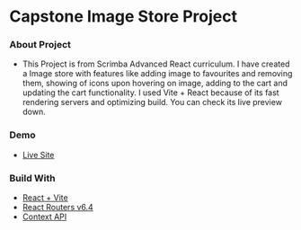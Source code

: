 # Capstone Image Store Project
### About Project
  - This Project is from Scrimba Advanced React curriculum. I have created a Image store with features like adding image to favourites and removing them, showing
  of icons upon hovering on image, adding to the cart and updating the cart functionality. I used Vite + React because of its fast rendering servers and 
  optimizing build. You can check its live preview down. 

### Demo

- [Live Site](https://imagestoreshop.netlify.app/)

### Build With
  - [React + Vite](https://vitejs.dev/)
  - [React Routers v6.4](https://reactrouter.com/en/main)
  - [Context API](https://reactjs.org/docs/context.html)
